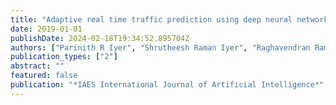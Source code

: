 ```yaml
---
title: "Adaptive real time traffic prediction using deep neural networks"
date: 2019-01-01
publishDate: 2024-02-18T19:34:52.895704Z
authors: ["Parinith R Iyer", "Shrutheesh Raman Iyer", "Raghavendran Ramesh", "MR Anala", "KN Subramanya"]
publication_types: ["2"]
abstract: ""
featured: false
publication: "*IAES International Journal of Artificial Intelligence*"
---
```


